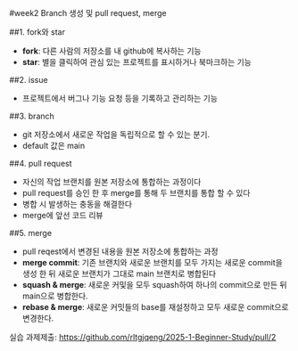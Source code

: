 #week2 Branch 생성 및 pull request, merge

##1. fork와 star
- **fork**: 다른 사람의 저장소를 내 github에 복사하는 기능
- **star**: 별을 클릭하여 관심 있는 프로젝트를 표시하거나 북마크하는 기능

##2. issue
- 프로젝트에서 버그나 기능 요청 등을 기록하고 관리하는 기능

##3. branch
- git 저장소에서 새로운 작업을 독립적으로 할 수 있는 분기.
- default 값은 main

##4. pull request
- 자신의 작업 브랜치를 원본 저장소에 통합하는 과정이다
- pull request를 승인 한 후 merge를 통해 두 브랜치를 통합 할 수 있다
- 병합 시 발생하는 충동을 해결한다 
- merge에 앞선 코드 리뷰

##5. merge
- pull reqest에서 변경된 내용을 원본 저장소에 통합하는 과정
- **merge commit**: 기존 브랜치와 새로운 브랜치를 모두 가지는 새로운 commit을 생성 한 뒤 새로운 브랜치가 그대로 main 브랜치로 병합된다
- **squash & merge**: 새로운 커및을 모두 squash하여 하나의 commit으로 만든 뒤 main으로 병합한다.
- **rebase & merge**: 새로운 커밋들의 base를 재설정하고 모두 새로운 commit으로 변경한다.

실습 과제제출: <https://github.com/rltgjqeng/2025-1-Beginner-Study/pull/2>

